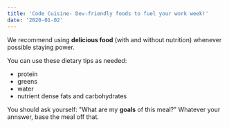 ```yaml
---
title: 'Code Cuisine- Dev-friendly foods to fuel your work week!'
date: '2020-01-02'
---
```


We recommend using **delicious food** (with and without nutrition) whenever possible staying power.

You can use these dietary tips as needed:

- protein
- greens
- water
- nutrient dense fats and carbohydrates

You should ask yourself: "What are my **goals** of this meal?" Whatever your annswer, base the meal off that.